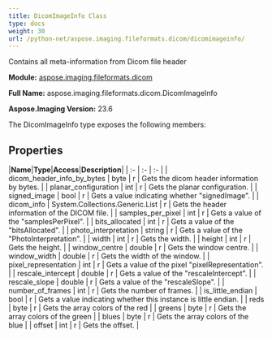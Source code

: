 ```yaml
---
title: DicomImageInfo Class
type: docs
weight: 30
url: /python-net/aspose.imaging.fileformats.dicom/dicomimageinfo/
---
```


Contains all meta-information from Dicom file header

**Module:** [aspose.imaging.fileformats.dicom](/imaging/python-net/aspose.imaging.fileformats.dicom/)

**Full Name:** aspose.imaging.fileformats.dicom.DicomImageInfo

**Aspose.Imaging Version:** 23.6

The DicomImageInfo type exposes the following members:
## **Properties**
|**Name**|**Type**|**Access**|**Description**|
| :- | :- | :- |
| dicom_header_info_by_bytes | byte | r | Gets the dicom header information by bytes. |
| planar_configuration | int | r | Gets the planar configuration. |
| signed_image | bool | r | Gets a value indicating whether "signedImage". |
| dicom_info | System.Collections.Generic.List<string> | r | Gets the header information of the DICOM file. |
| samples_per_pixel | int | r | Gets a value of the "samplesPerPixel". |
| bits_allocated | int | r | Gets a value of the "bitsAllocated". |
| photo_interpretation | string | r | Gets a value of the "PhotoInterpretation". |
| width | int | r | Gets the width. |
| height | int | r | Gets the height. |
| window_centre | double | r | Gets the window centre. |
| window_width | double | r | Gets the width of the window. |
| pixel_representation | int | r | Gets a value of the pixel "pixelRepresentation". |
| rescale_intercept | double | r | Gets a value of the "rescaleIntercept". |
| rescale_slope | double | r | Gets a value of the "rescaleSlope". |
| number_of_frames | int | r | Gets the number of frames. |
| is_little_endian | bool | r | Gets a value indicating whether this instance is little endian. |
| reds | byte | r | Gets the array colors of the red |
| greens | byte | r | Gets the array colors of the green |
| blues | byte | r | Gets the array colors of the blue |
| offset | int | r | Gets the offset. |

